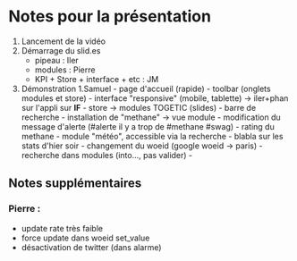 Notes pour la présentation
==========================

1) Lancement de la vidéo
2) Démarrage du slid.es
    - pipeau : Iler
    - modules : Pierre
    - KPI + Store + interface + etc : JM
3) Démonstration
    1.Samuel
         - page d'accueil (rapide)
         - toolbar (onglets modules et store)
         - interface "responsive" (mobile, tablette) -> iler+phan sur l'appli sur __IF__
         - store -> modules TOGETIC (slides)
         - barre de recherche
         - installation de "methane" -> vue module
             - modification du message d'alerte (#alerte il y a trop de #methane #swag)
            - rating du methane
        - module "météo", accessible via la recherche
            - blabla sur les stats d'hier soir
            - changement du woeid (google woeid -> paris)
        - recherche dans modules (into..., pas valider)
        - 

Notes supplémentaires
-------------------------------

### Pierre : 
- update rate très faible
- force update dans woeid set_value
- désactivation de twitter (dans alarme)
